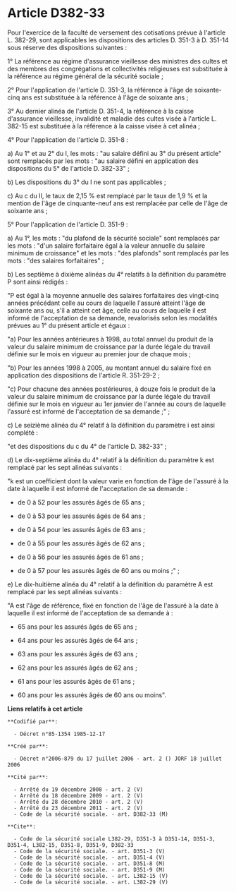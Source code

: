 # Article D382-33

Pour l'exercice de la faculté de versement des cotisations prévue à l'article L. 382-29, sont applicables les dispositions
des articles D. 351-3 à D. 351-14 sous réserve des dispositions suivantes :

1° La référence au régime d'assurance vieillesse des ministres des cultes et des membres des congrégations et collectivités
religieuses est substituée à la référence au régime général de la sécurité sociale ;

2° Pour l'application de l'article D. 351-3, la référence à l'âge de soixante-cinq ans est substituée à la référence à l'âge
de soixante ans ;

3° Au dernier alinéa de l'article D. 351-4, la référence à la caisse d'assurance vieillesse, invalidité et maladie des cultes
visée à l'article L. 382-15 est substituée à la référence à la caisse visée à cet alinéa ;

4° Pour l'application de l'article D. 351-8 :

a) Au 1° et au 2° du I, les mots : "au salaire défini au 3° du présent article" sont remplacés par les mots : "au salaire
défini en application des dispositions du 5° de l'article D. 382-33" ;

b) Les dispositions du 3° du I ne sont pas applicables ;

c) Au c du II, le taux de 2,15 % est remplacé par le taux de 1,9 % et la mention de l'âge de cinquante-neuf ans est remplacée
par celle de l'âge de soixante ans ;

5° Pour l'application de l'article D. 351-9 :

a) Au 1°, les mots : "du plafond de la sécurité sociale" sont remplacés par les mots : "d'un salaire forfaitaire égal à la
valeur annuelle du salaire minimum de croissance" et les mots : "des plafonds" sont remplacés par les mots : "des salaires
forfaitaires" ;

b) Les septième à dixième alinéas du 4° relatifs à la définition du paramètre P sont ainsi rédigés :

"P est égal à la moyenne annuelle des salaires forfaitaires des vingt-cinq années précédant celle au cours de laquelle
l'assuré atteint l'âge de soixante ans ou, s'il a atteint cet âge, celle au cours de laquelle il est informé de l'acceptation
de sa demande, revalorisés selon les modalités prévues au 1° du présent article et égaux :

"a) Pour les années antérieures à 1998, au total annuel du produit de la valeur du salaire minimum de croissance par la durée
légale du travail définie sur le mois en vigueur au premier jour de chaque mois ;

"b) Pour les années 1998 à 2005, au montant annuel du salaire fixé en application des dispositions de l'article R. 351-29-2 ;

"c) Pour chacune des années postérieures, à douze fois le produit de la valeur du salaire minimum de croissance par la durée
légale du travail définie sur le mois en vigueur au 1er janvier de l'année au cours de laquelle l'assuré est informé de
l'acceptation de sa demande ;" ;

c) Le seizième alinéa du 4° relatif à la définition du paramètre i est ainsi complété :

"et des dispositions du c du 4° de l'article D. 382-33" ;

d) Le dix-septième alinéa du 4° relatif à la définition du paramètre k est remplacé par les sept alinéas suivants :

"k est un coefficient dont la valeur varie en fonction de l'âge de l'assuré à la date à laquelle il est informé de
l'acceptation de sa demande :

- de 0 à 52 pour les assurés âgés de 65 ans ;

- de 0 à 53 pour les assurés âgés de 64 ans ;

- de 0 à 54 pour les assurés âgés de 63 ans ;

- de 0 à 55 pour les assurés âgés de 62 ans ;

- de 0 à 56 pour les assurés âgés de 61 ans ;

- de 0 à 57 pour les assurés âgés de 60 ans ou moins ;" ;

e) Le dix-huitième alinéa du 4° relatif à la définition du paramètre A est remplacé par les sept alinéas suivants :

"A est l'âge de référence, fixé en fonction de l'âge de l'assuré à la date à laquelle il est informé de l'acceptation de sa
demande à :

- 65 ans pour les assurés âgés de 65 ans ;

- 64 ans pour les assurés âgés de 64 ans ;

- 63 ans pour les assurés âgés de 63 ans ;

- 62 ans pour les assurés âgés de 62 ans ;

- 61 ans pour les assurés âgés de 61 ans ;

- 60 ans pour les assurés âgés de 60 ans ou moins".

**Liens relatifs à cet article**

	**Codifié par**:

	  - Décret n°85-1354 1985-12-17

	**Créé par**:

	  - Décret n°2006-879 du 17 juillet 2006 - art. 2 () JORF 18 juillet 2006

	**Cité par**:

	  - Arrêté du 19 décembre 2008 - art. 2 (V)
	  - Arrêté du 18 décembre 2009 - art. 2 (V)
	  - Arrêté du 28 décembre 2010 - art. 2 (V)
	  - Arrêté du 23 décembre 2011 - art. 2 (V)
	  - Code de la sécurité sociale. - art. D382-33 (M)

	**Cite**:

	  - Code de la sécurité sociale L382-29, D351-3 à D351-14, D351-3, D351-4, L382-15, D351-8, D351-9, D382-33
	  - Code de la sécurité sociale. - art. D351-3 (V)
	  - Code de la sécurité sociale. - art. D351-4 (V)
	  - Code de la sécurité sociale. - art. D351-8 (M)
	  - Code de la sécurité sociale. - art. D351-9 (M)
	  - Code de la sécurité sociale. - art. L382-15 (V)
	  - Code de la sécurité sociale. - art. L382-29 (V)
